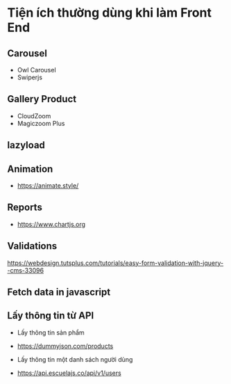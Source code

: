 # Tiện ích thường dùng khi làm Front End

## Carousel

* Owl Carousel
* Swiperjs

## Gallery Product

* CloudZoom
* Magiczoom Plus


## lazyload

## Animation

* https://animate.style/

## Reports

* https://www.chartjs.org


## Validations

https://webdesign.tutsplus.com/tutorials/easy-form-validation-with-jquery--cms-33096


## Fetch data in javascript

## Lấy thông tin từ API


- Lấy thông tin sản phẩm

* https://dummyjson.com/products

- Lấy thông tin một danh sách người dùng

* https://api.escuelajs.co/api/v1/users

